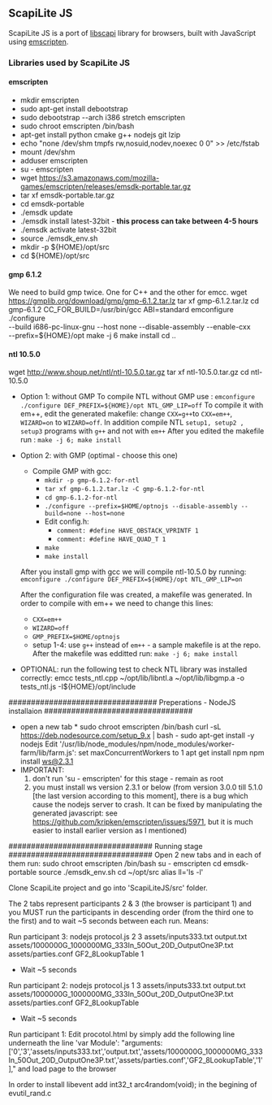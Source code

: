 ## ScapiLite JS

ScapiLite JS is a port of [libscapi](https://github.com/cryptobiu/libscapi) library for browsers, built with JavaScript using [emscripten](https://github.com/kripken/emscripten).


### Libraries used by ScapiLite JS

#### emscripten

- mkdir emscripten
- sudo apt-get install debootstrap
- sudo debootstrap --arch i386 stretch emscripten
- sudo chroot emscripten /bin/bash
- apt-get install python cmake g++ nodejs git lzip
- echo "none /dev/shm tmpfs rw,nosuid,nodev,noexec 0 0" >> /etc/fstab
- mount /dev/shm
- adduser emscripten
- su - emscripten
- wget https://s3.amazonaws.com/mozilla-games/emscripten/releases/emsdk-portable.tar.gz
- tar xf emsdk-portable.tar.gz
- cd emsdk-portable
- ./emsdk update
- ./emsdk install latest-32bit - **this process can take between 4-5 hours**
- ./emsdk activate latest-32bit
- source ./emsdk_env.sh
- mkdir -p ${HOME}/opt/src
- cd ${HOME}/opt/src

#### gmp 6.1.2

We need to build gmp twice. One for C++ and the other for emcc.
wget https://gmplib.org/download/gmp/gmp-6.1.2.tar.lz
tar xf gmp-6.1.2.tar.lz
cd gmp-6.1.2
CC_FOR_BUILD=/usr/bin/gcc ABI=standard emconfigure ./configure \
  --build i686-pc-linux-gnu --host none --disable-assembly --enable-cxx \
  --prefix=${HOME}/opt
make -j 6
make install
cd ..

#### ntl 10.5.0

wget http://www.shoup.net/ntl/ntl-10.5.0.tar.gz
tar xf ntl-10.5.0.tar.gz
cd ntl-10.5.0

* Option 1: without GMP
  To compile NTL without GMP use : `emconfigure ./configure DEF_PREFIX=${HOME}/opt NTL_GMP_LIP=off`
  To compile it with em++, edit the generated makefile:
  change `CXX=g++`to `CXX=em++`, `WIZARD=on` to `WIZARD=off`. In addition compile NTL `setup1, setup2 , setup3` programs with `g++` and not with `em++`
  After you edited the makefile run : `make -j 6; make install`

* Option 2: with GMP (optimal - choose this one)

    * Compile GMP with gcc:
      * `mkdir -p gmp-6.1.2-for-ntl`
      * `tar xf gmp-6.1.2.tar.lz -C gmp-6.1.2-for-ntl`
      * `cd gmp-6.1.2-for-ntl`
      * `./configure --prefix=$HOME/optnojs --disable-assembly --build=none --host=none`
      * Edit config.h:
        * `comment: #define HAVE_OBSTACK_VPRINTF 1`
        * `comment: #define HAVE_QUAD_T 1`
      * `make`
      * `make install`

  After you install gmp with gcc we will compile ntl-10.5.0 by running: `emconfigure ./configure DEF_PREFIX=${HOME}/opt NTL_GMP_LIP=on`

  After the configuration file was created, a makefile was generated. In order to compile with em++ we need to change this lines:
    
    * `CXX=em++`
    * `WIZARD=off`
    * `GMP_PREFIX=$HOME/optnojs`
    * setup 1-4: use `g++` instead of `em++` - a sample makefile is at the repo.
  After the makefile was edditted run: `make -j 6; make install`

* OPTIONAL: run the following test to check NTL library was installed correctly:
  emcc tests_ntl.cpp ~/opt/lib/libntl.a ~/opt/lib/libgmp.a -o tests_ntl.js -I${HOME}/opt/include

#################################
Preperations - NodeJS installaion
#################################
* open a new tab *
sudo chroot emscripten /bin/bash
curl -sL https://deb.nodesource.com/setup_9.x | bash -
sudo apt-get install -y nodejs
Edit '/usr/lib/node_modules/npm/node_modules/worker-farm/lib/farm.js':
  set maxConcurrentWorkers to 1
apt get install npm
npm install ws@2.3.1
* IMPORTANT: 
  1. don't run 'su - emscripten' for this stage - remain as root
  2. you must install ws version 2.3.1 or below (from version 3.0.0 till 5.1.0 [the last version according to this moment], there is a bug which cause the nodejs server to crash. It can be fixed by manipulating the generated javascript: see https://github.com/kripken/emscripten/issues/5971, but it is much easier to install earlier version as I mentioned)

################################
Running stage
################################
Open 2 new tabs and in each of them run:
sudo chroot emscripten /bin/bash
su - emscripten
cd emsdk-portable
source ./emsdk_env.sh
cd ~/opt/src
alias ll='ls -l'

Clone ScapiLite project and go into 'ScapiLiteJS/src' folder.

The 2 tabs represent participants 2 & 3 (the browser is participant 1) and you MUST run the participants in descending order (from the third one to the first) and to wait ~5 seconds between each run.
Means:

Run participant 3:
nodejs protocol.js 2 3 assets/inputs333.txt output.txt assets/1000000G_1000000MG_333In_50Out_20D_OutputOne3P.txt assets/parties.conf GF2_8LookupTable 1

* Wait ~5 seconds

Run participant 2:
nodejs protocol.js 1 3 assets/inputs333.txt output.txt assets/1000000G_1000000MG_333In_50Out_20D_OutputOne3P.txt assets/parties.conf GF2_8LookupTable 

* Wait ~5 seconds

Run participant 1:
Edit procotol.html by simply add the following line underneath the line 'var Module':
"arguments: ['0','3','assets/inputs333.txt','output.txt','assets/1000000G_1000000MG_333In_50Out_20D_OutputOne3P.txt','assets/parties.conf','GF2_8LookupTable','1'],"
and load page to the browser



In order to install libevent add int32_t arc4random(void); in the begining of evutil_rand.c
